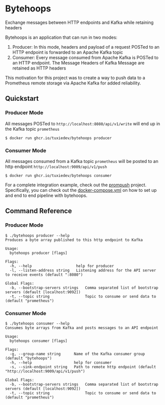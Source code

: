 # Bytehoops
Exchange messages between HTTP endpoints and Kafka while retaining headers

Bytehoops is an application that can run in two modes:
1. Producer: In this mode, headers and payload of a request POSTed to an HTTP endpoint is forwarded to an Apache Kafka topic
2. Consumer: Every message consumed from Apache Kafka is POSTed to an HTTP endpoint. The Message Headers of Kafka Message are retained as HTTP headers

This motivation for this project was to create a way to push data to a Prometheus remote storage via Apache Kafka for added reliability. 
## Quickstart
### Producer Mode
All messages POSTed to `http://localhost:8080/api/v1/write` will end up in the Kafka topic `prometheus`
```shell
$ docker run ghcr.io/tuxiedev/bytehoops producer
```

### Consumer Mode
All messages consumed from a Kafka topic `prometheus` will be  posted to an http endpoint `http://localhost:9009/api/v1/push`
```shell
$ docker run ghcr.io/tuxiedev/bytehoops consumer
```

For a complete integration example, check out the [prompush](https://github.com/tuxiedev/prompush) project. Specifically, you can check out the [docker-compose.yml](https://github.com/tuxiedev/prompush/blob/master/docker-compose.yml) on how to set up and end to end pipeline with bytehoops.

## Command Reference
### Producer Mode
```shell
$ ./bytehoops producer --help
Produces a byte array published to this http endpoint to Kafka

Usage:
  bytehoops producer [flags]

Flags:
  -h, --help                    help for producer
  -l, --listen-address string   Listening address for the API server to receive events (default ":8080")

Global Flags:
  -b, --bootstrap-servers strings   Comma separated list of bootstrap servers (default [localhost:9092])
  -t, --topic string                Topic to consume or send data to (default "prometheus")
```

### Consumer Mode
```shell
$ ./bytehoops consumer --help
Consumes byte arrays from Kafka and posts messages to an API endpoint

Usage:
  bytehoops consumer [flags]

Flags:
  -g, --group-name string      Name of the Kafka consumer group (default "bytehoops")
  -h, --help                   help for consumer
  -s, --sink-endpoint string   Path to remote http endpoint (default "http://localhost:9009/api/v1/push")

Global Flags:
  -b, --bootstrap-servers strings   Comma separated list of bootstrap servers (default [localhost:9092])
  -t, --topic string                Topic to consume or send data to (default "prometheus")
```

